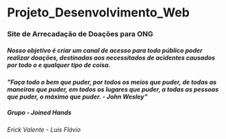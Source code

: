 # Projeto_Desenvolvimento_Web

### Site de Arrecadação de Doações para ONG

##### Nosso objetivo é criar um canal de acesso para todo público poder realizar doações, destinadas aos necessitados de acidentes causados por todo o e qualquer tipo de coisa.
#### *"Faça todo o bem que puder, por todos os meios que puder, de todas as maneiras que puder, em todos os lugares que puder, a todas as pessoas que puder, o máximo que puder. - John Wesley"*

##### Grupo - Joined Hands
###### Erick Valente - Luis Flávio
